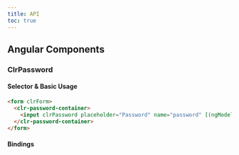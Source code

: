 ```yaml
---
title: API
toc: true
---
```


## Angular Components

### ClrPassword

#### Selector & Basic Usage

<doc-code>

```html
<form clrForm>
  <clr-password-container>
    <input clrPassword placeholder="Password" name="password" [(ngModel)]="exampleOne" />
  </clr-password-container>
</form>
```

</doc-code>

#### Bindings

<DocComponentApi component="ClrFormCommon" item="bindings" />
